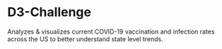 # D3-Challenge
Analyzes &amp; visualizes current COVID-19 vaccination and infection rates across the US to better understand state level trends.
